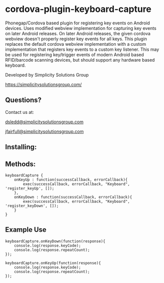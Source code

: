# cordova-plugin-keyboard-capture
Phonegap/Cordova based plugin for registering key events on Android devices. Uses modified webview implementation for capturing key events on later Android releases.
On later Android releases, the given cordova webview doesn't properly register key events for all keys. 
This plugin replaces the default cordova webview implementation with a custom implementation that registers key events to a custom key listener.
This may be used for registering key/trigger events of modern Android based RFID/barcode scanning devices, but should support any hardware based keyboard.

Developed by Simplicity Solutions Group

https://simplicitysolutionsgroup.com/

## Questions?
Contact us at:

dsledd@simplicitysolutionsgroup.com

jfairfull@simplicitysolutionsgroup.com

## Installing:


## Methods:

```
keyboardCapture {
	onKeyUp : function(successCallback, errorCallback){
		exec(successCallback, errorCallback, "Keyboard", 'register_keyUp', []);
	},
	onKeyDown : function(successCallback, errorCallback){
		exec(successCallback, errorCallback, "Keyboard", 'register_keyDown', []);
	}
}

```

## Example Use
```
keyboardCapture.onKeyDown(function(response){
	console.log(response.keyCode);
	console.log(response.repeatCount);
});

keyboardCapture.onKeyUp(function(response){
	console.log(response.keyCode);
	console.log(response.repeatCount);
});
```
